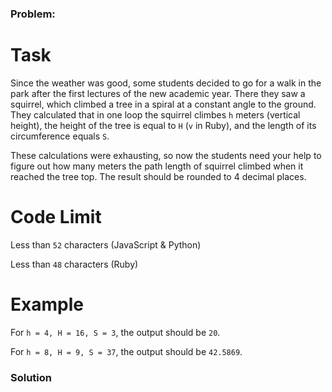### Problem:
<h1 id="task">Task</h1>
<p> Since the weather was good, some students decided to go for a walk in the park after the first lectures of the new academic year. There they saw a squirrel, which climbed a tree in a spiral at a constant angle to the ground. They calculated that in one loop the squirrel climbes <code>h</code> meters (vertical height), the height of the tree is equal to <code>H</code> (<code>v</code> in Ruby), and the length of its circumference equals <code>S</code>.</p>
<p> These calculations were exhausting, so now the students need your help to figure out how many meters the path length of squirrel climbed when it reached the tree top. The result should be rounded to 4 decimal places.</p>
<h1 id="code-limit">Code Limit</h1>
<p> Less than <code>52</code> characters (JavaScript &amp; Python) </p>
<p> Less than <code>48</code> characters (Ruby)</p>
<h1 id="example">Example</h1>
<p>  For <code>h = 4, H = 16, S = 3</code>, the output should be <code>20</code>.</p>
<p>  For <code>h = 8, H = 9, S = 37</code>, the output should be <code>42.5869</code>.</p>

### Solution